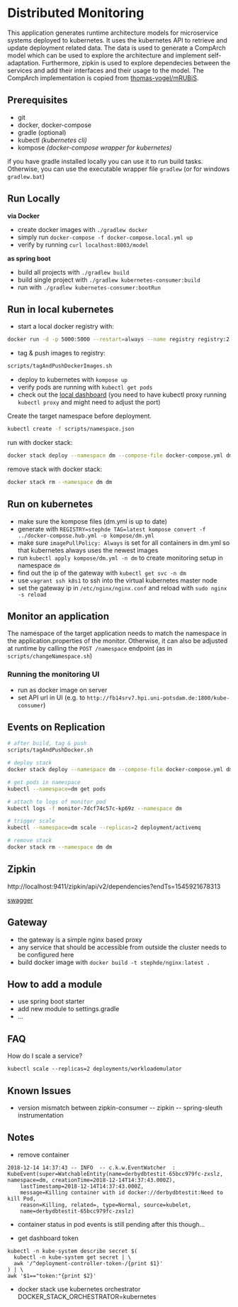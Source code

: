 # Distributed Monitoring

This application generates runtime architecture models for microservice systems deployed to kubernetes.
It uses the kubernetes API to retrieve and update deployment related data.
The data is used to generate a CompArch model which can be used to explore the architecture and implement self-adaptation.
Furthermore, zipkin is used to explore dependecies between the services and add their interfaces and their usage to the model.
The CompArch implementation is copied from [thomas-vogel/mRUBiS](https://github.com/thomas-vogel/mRUBiS). 

## Prerequisites
* git
* docker, docker-compose
* gradle (optional)
* kubectl *(kubernetes cli)*
* kompose *(docker-compose wrapper for kubernetes)*

if you have gradle installed locally you can use it to run build tasks.
Otherwise, you can use the executable wrapper file `gradlew` (or for windows `gradlew.bat`)

## Run Locally

**via Docker**

* create docker images with `./gradlew docker`
* simply run `docker-compose -f docker-compose.local.yml up`
* verify by running `curl localhost:8003/model`

**as spring boot**

* build all projects with `./gradlew build`
* build single project with `./gradlew kubernetes-consumer:build`
* run with `./gradlew kubernetes-consumer:bootRun`

## Run in local kubernetes
* start a local docker registry with: 
```bash
docker run -d -p 5000:5000 --restart=always --name registry registry:2
```
* tag & push images to registry:
```bash
scripts/tagAndPushDockerImages.sh
```
* deploy to kubernetes with `kompose up`
* verify pods are running with `kubectl get pods`
* check out the [local dashboard](http://127.0.0.1:8001/api/v1/namespaces/kube-system/services/https:kubernetes-dashboard:/proxy)
(you need to have kubectl proxy running `kubectl proxy` and might need to adjust the port)

Create the target namespace before deployment.
```bash
kubectl create -f scripts/namespace.json
```

run with docker stack:
```bash
docker stack deploy --namespace dm --compose-file docker-compose.yml dm
```
remove stack with docker stack:
```bash
docker stack rm --namespace dm dm
```

## Run on kubernetes
* make sure the kompose files (dm.yml is up to date)
* generate with `REGISTRY=stephde TAG=latest kompose convert -f ../docker-compose.hub.yml -o kompose/dm.yml`
* make sure `imagePullPolicy: Always` is set for all containers in dm.yml so that kubernetes always uses the newest images
* run `kubectl apply kompose/dm.yml -n dm` to create monitoring setup in namespace `dm`
* find out the ip of the gateway with `kubectl get svc -n dm`
* use `vagrant ssh k8s1` to ssh into the virtual kubernetes master node
* set the gateway ip in `/etc/nginx/nginx.conf` and reload with `sudo nginx -s reload` 


## Monitor an application
The namespace of the target application needs to match the namespace in the application.properties of the monitor.
Otherwise, it can also be adjusted at runtime by calling the `POST /namespace` endpoint (as in `scripts/changeNamespace.sh`)

### Running the monitoring UI
* run as docker image on server
* set API url in UI (e.g. to `http://fb14srv7.hpi.uni-potsdam.de:1800/kube-consumer`)

## Events on Replication

```bash
# after build, tag & push
scripts/tagAndPushDocker.sh

# deploy stack
docker stack deploy --namespace dm --compose-file docker-compose.yml dm

# get pods in namespace
kubectl --namespace=dm get pods

# attach to logs of monitor pod
kubectl logs -f monitor-7dcf74c57c-kp69z --namespace dm

# trigger scale
kubectl --namespace=dm scale --replicas=2 deployment/activemq

# remove stack
docker stack rm --namespace dm dm
```


## Zipkin

http://localhost:9411/zipkin/api/v2/dependencies?endTs=1545921678313

[swagger](https://zipkin.io/zipkin-api/)

## Gateway
* the gateway is a simple nginx based proxy
* any service that should be accessible from outside the cluster needs to be configured here
* build docker image with `docker build -t stephde/nginx:latest .`

## How to add a module
* use spring boot starter
* add new module to settings.gradle
* ...


## FAQ
How do I scale a service?
```
kubectl scale --replicas=2 deployments/workloademulator
```

## Known Issues
* version mismatch between zipkin-consumer -- zipkin -- spring-sleuth instrumentation


## Notes

* remove container
```
2018-12-14 14:37:43 -- INFO  -- c.k.w.EventWatcher	: 
KubeEvent(super=WatchableEntity(name=derbydbtestit-65bcc979fc-zxslz, namespace=dm, creationTime=2018-12-14T14:37:43.000Z), 
    lastTimestamp=2018-12-14T14:37:43.000Z, 
    message=Killing container with id docker://derbydbtestit:Need to kill Pod, 
    reason=Killing, related=, type=Normal, source=kubelet, 
    name=derbydbtestit-65bcc979fc-zxslz)
```

* container status in pod events is still pending after this though...

* get dashboard token
```
kubectl -n kube-system describe secret $(
  kubectl -n kube-system get secret | \
  awk '/^deployment-controller-token-/{print $1}'
) | \
awk '$1=="token:"{print $2}'
``` 

* docker stack use kubernetes orchestrator
DOCKER_STACK_ORCHESTRATOR=kubernetes